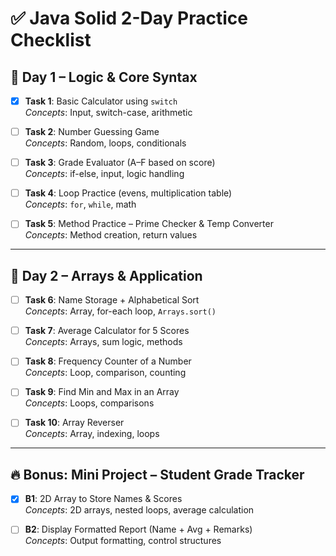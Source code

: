 # ✅ Java Solid 2-Day Practice Checklist

## 📅 Day 1 – Logic & Core Syntax

- [x] **Task 1**: Basic Calculator using `switch`  
  _Concepts_: Input, switch-case, arithmetic

- [ ] **Task 2**: Number Guessing Game  
  _Concepts_: Random, loops, conditionals

- [ ] **Task 3**: Grade Evaluator (A–F based on score)  
  _Concepts_: if-else, input, logic handling

- [ ] **Task 4**: Loop Practice (evens, multiplication table)  
  _Concepts_: `for`, `while`, math

- [ ] **Task 5**: Method Practice – Prime Checker & Temp Converter  
  _Concepts_: Method creation, return values

---

## 📅 Day 2 – Arrays & Application

- [ ] **Task 6**: Name Storage + Alphabetical Sort  
  _Concepts_: Array, for-each loop, `Arrays.sort()`

- [ ] **Task 7**: Average Calculator for 5 Scores  
  _Concepts_: Arrays, sum logic, methods

- [ ] **Task 8**: Frequency Counter of a Number  
  _Concepts_: Loop, comparison, counting

- [ ] **Task 9**: Find Min and Max in an Array  
  _Concepts_: Loops, comparisons

- [ ] **Task 10**: Array Reverser  
  _Concepts_: Array, indexing, loops

---

## 🔥 Bonus: Mini Project – Student Grade Tracker

- [x] **B1**: 2D Array to Store Names & Scores  
  _Concepts_: 2D arrays, nested loops, average calculation

- [ ] **B2**: Display Formatted Report (Name + Avg + Remarks)  
  _Concepts_: Output formatting, control structures
